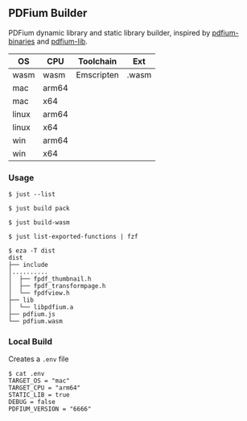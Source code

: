 ## PDFium Builder

PDFium dynamic library and static library builder, inspired by [pdfium-binaries] and [pdfium-lib].

| OS    | CPU   | Toolchain  | Ext   |
| ----- | ----- | ---------- | ----- |
| wasm  | wasm  | Emscripten | .wasm |
| mac   | arm64 |            |       |
| mac   | x64   |            |       |
| linux | arm64 |            |       |
| linux | x64   |            |       |
| win   | arm64 |            |       |
| win   | x64   |            |       |

### Usage

```console
$ just --list

$ just build pack

$ just build-wasm

$ just list-exported-functions | fzf

$ eza -T dist
dist
├── include
│..........
│  ├── fpdf_thumbnail.h
│  ├── fpdf_transformpage.h
│  └── fpdfview.h
├── lib
│  └── libpdfium.a
├── pdfium.js
└── pdfium.wasm
```

### Local Build

Creates a `.env` file

```console
$ cat .env
TARGET_OS = "mac"
TARGET_CPU = "arm64"
STATIC_LIB = true
DEBUG = false
PDFIUM_VERSION = "6666"
```

[pdfium-binaries]: https://github.com/bblanchon/pdfium-binaries
[pdfium-lib]: https://github.com/paulocoutinhox/pdfium-lib
